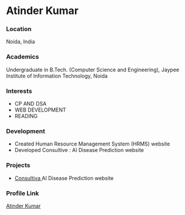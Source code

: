 # Atinder Kumar

### Location

Noida, India

### Academics

Undergraduate in B.Tech. (Computer Science and Engineering), Jaypee Institute of Information Technology, Noida

### Interests

- CP AND DSA
- WEB DEVELOPMENT
- READING

### Development

- Created Human Resource Management System (HRMS) website 
- Developed Consultive : AI  Disease Prediction website 

### Projects

- [Consultiva ](https://github.com/atinder11/Consultiva)  AI  Disease Prediction website 


### Profile Link

[Atinder Kumar](https://github.com/atinder11)
